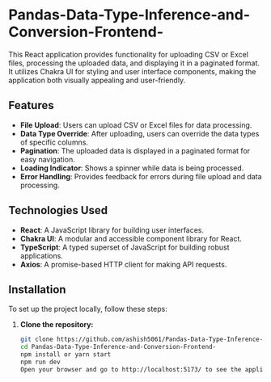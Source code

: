 # Pandas-Data-Type-Inference-and-Conversion-Frontend-

This React application provides functionality for uploading CSV or Excel files, processing the uploaded data, and displaying it in a paginated format. It utilizes Chakra UI for styling and user interface components, making the application both visually appealing and user-friendly.


## Features

- **File Upload**: Users can upload CSV or Excel files for data processing.
- **Data Type Override**: After uploading, users can override the data types of specific columns.
- **Pagination**: The uploaded data is displayed in a paginated format for easy navigation.
- **Loading Indicator**: Shows a spinner while data is being processed.
- **Error Handling**: Provides feedback for errors during file upload and data processing.

## Technologies Used

- **React**: A JavaScript library for building user interfaces.
- **Chakra UI**: A modular and accessible component library for React.
- **TypeScript**: A typed superset of JavaScript for building robust applications.
- **Axios**: A promise-based HTTP client for making API requests.

## Installation

To set up the project locally, follow these steps:

1. **Clone the repository:**

   ```bash
   git clone https://github.com/ashish5061/Pandas-Data-Type-Inference-and-Conversion-Frontend-.git
   cd Pandas-Data-Type-Inference-and-Conversion-Frontend-
   npm install or yarn start
   npm run dev
   Open your browser and go to http://localhost:5173/ to see the application running.
